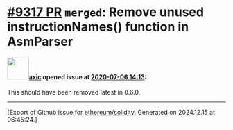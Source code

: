 # [\#9317 PR](https://github.com/ethereum/solidity/pull/9317) `merged`: Remove unused instructionNames() function in AsmParser

#### <img src="https://avatars.githubusercontent.com/u/20340?v=4" width="50">[axic](https://github.com/axic) opened issue at [2020-07-06 14:13](https://github.com/ethereum/solidity/pull/9317):

This should have been removed latest in 0.6.0.




-------------------------------------------------------------------------------



[Export of Github issue for [ethereum/solidity](https://github.com/ethereum/solidity). Generated on 2024.12.15 at 06:45:24.]
